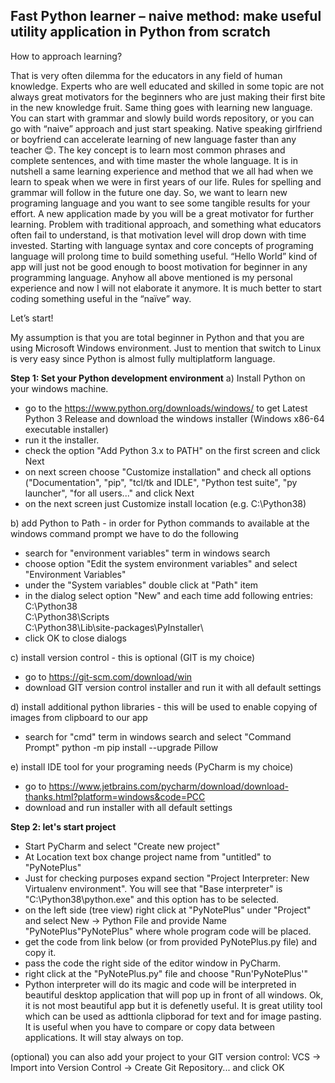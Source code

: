 ## **Fast Python learner – naive method: make useful utility application in Python from scratch**

How to approach learning?

That is very often dilemma for the educators in any field of human knowledge. Experts who are well educated and skilled in some topic are not always great motivators for the beginners who are just making their first bite in the new knowledge fruit.
Same thing goes with learning new language. You can start with grammar and slowly build words repository, or you can go with “naive” approach and just start speaking. Native speaking girlfriend or boyfriend can accelerate learning of new language faster than any teacher 😊. The key concept is to learn most common phrases and complete sentences, and with time master the whole language. It is in nutshell a same learning experience and method that we all had when we learn to speak when we were in first years of our life. Rules for spelling and grammar will follow in the future one day.
So, we want to learn new programing language and you want to see some tangible results for your effort. A new application made by you will be a great motivator for further learning.
Problem with traditional approach, and something what educators often fail to understand, is that motivation level will drop down with time invested. Starting with language syntax and core concepts of programing language will prolong time to build something useful. “Hello World” kind of app will just not be good enough to boost motivation for beginner in any programming language.
Anyhow all above mentioned is my personal experience and now I will not elaborate it anymore. It is much better to start coding something useful in the “naïve” way.

Let’s start!

My assumption is that you are total beginner in Python and that you are using Microsoft Windows environment. Just to mention that switch to Linux is very easy since Python is almost fully multiplatform language.

**Step 1: Set your Python development environment**
a) Install Python on your windows machine.
- go to the https://www.python.org/downloads/windows/ to get Latest Python 3 Release and download the windows installer (Windows x86-64 executable installer)
- run it the installer.
- check the option "Add Python 3.x to PATH" on the first screen and click Next
- on next screen choose "Customize installation" and check all options ("Documentation", "pip", "tcl/tk and IDLE", "Python test suite", "py launcher", "for all users..." and click Next
- on the next screen just Customize install location (e.g. C:\Python38)

b) add Python to Path - in order for Python commands to available at the windows command prompt we have to do the following
- search for "environment variables" term in windows search
- choose option "Edit the system environment variables" and select "Environment Variables"
- under the "System variables" double click at "Path" item
- in the dialog select option "New" and each time add following entries:
C:\Python38\
C:\Python38\Scripts\
C:\Python38\Lib\site-packages\PyInstaller\
- click OK to close dialogs


c) install version control - this is optional (GIT is my choice)
- go to https://git-scm.com/download/win
- download GIT version control installer and run it with all default settings

d) install additional python libraries - this will be used to enable copying of images from clipboard to our app
- search for "cmd" term in windows search and select "Command Prompt"
python -m pip install --upgrade Pillow

e) install IDE tool for your programing needs (PyCharm is my choice)
- go to https://www.jetbrains.com/pycharm/download/download-thanks.html?platform=windows&code=PCC
- download and run installer with all default settings





**Step 2: let's start project**
- Start PyCharm and select "Create new project"
- At Location text box change project name from "untitled" to "PyNotePlus"
- Just for checking purposes expand section "Project Interpreter: New Virtualenv environment". You will see that "Base interpreter" is "C:\Python38\python.exe" and this option has to be selected.
- on the left side (tree view) right click at "PyNotePlus" under "Project" and select New -> Python File and provide Name "PyNotePlus"PyNotePlus" where whole program code will be placed.
- get the code from link below (or from provided PyNotePlus.py file) and copy it.
- pass the code the right side of the editor window in PyCharm.
- right click at the "PyNotePlus.py" file and choose "Run'PyNotePlus'"
- Python interpreter will do its magic and code will be interpreted in beautiful desktop application that will pop up in front of all windows. Ok, it is not most beautiful app but it is defenetly useful. It is great utility tool which can be used as adttionla clipborad for text and for image pasting. It is useful when you have to compare or copy data between applications. It will stay always on top.

(optional) you can also add your project to your GIT version control: VCS -> Import into Version Control -> Create Git Repository... and click OK






